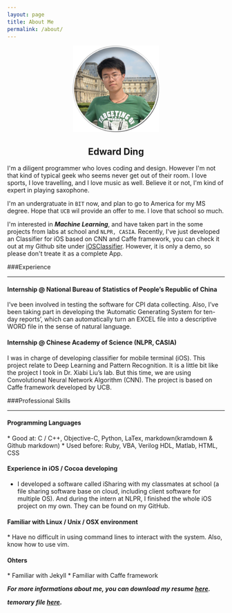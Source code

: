 ```yaml
---
layout: page
title: About Me
permalink: /about/
---
```


<div style="text-align:center">
	<img src="/assets/avatar_frame500.png" alt="avatar_frame" width = "200" height = "200"/>
	<h2> Edward Ding </h2>
</div>


I'm a diligent programmer who loves coding and design. However I'm not that kind of typical geek who seems never get out of their room. I love sports, I love travelling, and I love music as well. Believe it or not, I'm kind of expert in playing saxophone. 

I'm an undergratuate in `BIT` now, and plan to go to America for my MS degree. Hope that `UCB` wil provide an offer to me. I love that school so much.

I'm interested in ***Machine Learning***, and have taken part in the some projects from labs at school and `NLPR, CASIA`. Recently, I've just developed an Classifier for iOS based on CNN and Caffe framework, you can check it out at my Github site under [iOSClassifier](https://github.com/EdwardDing/iOSClassifier). However, it is only a demo, so please don't treate it as a complete App.

###Experience

----------------

<h4>Internship @ National Bureau of Statistics of People’s Republic of China</h4>
I’ve been involved in testing the software for CPI data collecting. Also, I’ve been taking part in developing the ‘Automatic Generating System for ten-day reports’, which can automatically turn an EXCEL file into a descriptive WORD file in the sense of natural language.

<h4>Internship @ Chinese Academy of Science (NLPR, CASIA)</h4>

I was in charge of developing classifier for mobile terminal (iOS). This project relate to Deep Learning and Pattern Recognition. It is a little bit like the project I took in Dr. Xiabi Liu’s lab. But this time, we are using Convolutional Neural Network Algorithm (CNN). The project is based on Caffe framework developed by UCB.

###Professional Skills

------------------

<h4>Programming Languages</h4>
* Good at: C / C++, Objective-C, Python, LaTex, markdown(kramdown & Github markdown)
* Used before: Ruby, VBA, Verilog HDL, Matlab, HTML, CSS

<h4>Experience in iOS / Cocoa developing</h4>

* I developed a software called iSharing with my classmates at school (a file sharing software base on cloud, including client software for multiple OS). And during the intern at NLPR, I finished the whole iOS project on my own. They can be found on my GitHub.

<h4>Familiar with Linux / Unix / OSX environment </h4>
* Have no difficult in using command lines to interact with the system. Also, know how to use vim.

<h4>Ohters</h4>
* Familiar with Jekyll
* Familiar with Caffe framework


***For more informations about me, you can download my resume [here](/assets/resume.pdf).*** 

***temorary file [here](/assets/spark-svm.jar).***